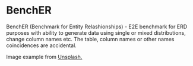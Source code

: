 # BenchER
BenchER (Benchmark for Entity Relashionships) - E2E benchmark for ERD purposes with ability to generate data using single or mixed distributions,
change column names etc.
The table, column names or other names coincidences are accidental.


Image example from [Unsplash.](https://unsplash.com/)

